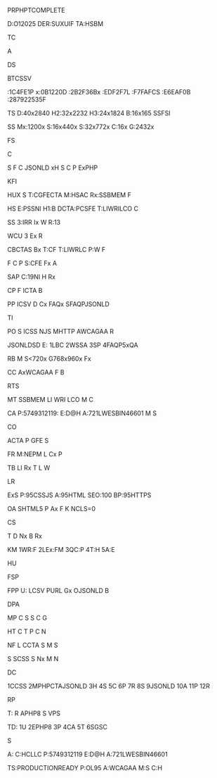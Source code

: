 PRPHPTCOMPLETE

D:O12025
DER:SUXUIF
TA:HSBM



TC

A



DS

BTCSSV

:1C4FE1P
x:0B1220D
:2B2F36Bx
:EDF2F7L
:F7FAFCS
:E6EAF0B
:287922535F


TS
D:40x2840
H2:32x2232
H3:24x1824
B:16x165
SSFSI

SS
Mx:1200x
S:16x440x
S:32x772x
C:16x
G:2432x



FS





C

S
F
C
JSONLD
xH
S
C
P
ExPHP








KFI

HUX
S
T:CGFECTA
M:HSAC
Rx:SSBMEM
F

HS
E:PSSNI
H1:B
DCTA:PCSFE
T:LIWRILCO
C

SS
3:IRR
Ix
W
R:13

WCU
3
Ex
R

CBCTAS
Bx
T:CF
T:LIWRLC
P:W
F

F
C
P
S:CFE
Fx
A

SAP
C:19NI
H
Rx

CP
F
ICTA
B

PP
ICSV
D
Cx
FAQx
SFAQPJSONLD



TI

PO
S
ICSS
NJS
MHTTP
AWCAGAA
R

JSONLDSD
E:
1LBC
2WSSA
3SP
4FAQP5xQA

RB
M
S<720x
G768x960x
Fx

CC
AxWCAGAA
F
B



RTS

MT
SSBMEM
LI
WRI
LCO
M
C

CA
P:5749312119:
E:D@H
A:721LWESBIN46601
M
S



CO

ACTA
P
GFE
S

FR
M:NEPM
L
Cx
P

TB
LI
Rx
T
L
W



LR

ExS
P:95CSSJS
A:95HTML
SEO:100
BP:95HTTPS

OA
SHTML5
P
Ax
F
K
NCLS=0



CS

T
D
Nx
B
Rx

KM
1WR:F
2LEx:FM
3QC:P
4T:H
5A:E



HU

FSP

<?
T=YPT;
D=Y;
DIR;
?>

<Y>

<?DIR;?>
<?DIR;?>


FPP
U:
LCSV
PURL
Gx
OJSONLD
B



DPA

MP
C
S
S
C
G

HT
C
T
P
C
N

NF
L
CCTA
S
M
S

S
SCSS
S
Nx
M
N



DC

1CCSS
2MPHPCTAJSONLD
3H
4S
5C
6P
7R
8S
9JSONLD
10A
11P
12R



RP

T:
R
APHP8
S
VPS

TD:
1U
2EPHP8
3P
4CA
5T
6SGSC



S

A:
C:HCLLC
P:5749312119
E:D@H
A:721LWESBIN46601



TS:PRODUCTIONREADY
P:OL95
A:WCAGAA
M:S
C:H








